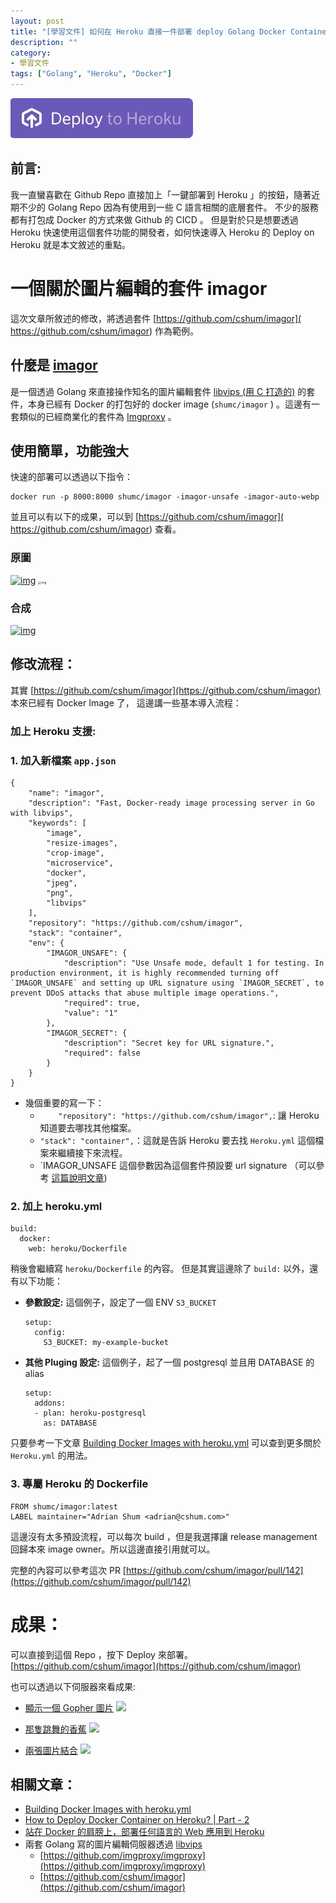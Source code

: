 ```yaml
---
layout: post
title: "[學習文件] 如何在 Heroku 直接一件部署 deploy Golang Docker Container"
description: ""
category: 
- 學習文件
tags: ["Golang", "Heroku", "Docker"]
---
```


![image-20220819112137025](../images/2021/image-20220819112137025.png)

## 前言:

我一直蠻喜歡在 Github Repo 直接加上「一鍵部署到 Heroku 」的按鈕，隨著近期不少的 Golang Repo 因為有使用到一些 C 語言相關的底層套件。 不少的服務都有打包成 Docker 的方式來做 Github 的 CICD 。 但是對於只是想要透過 Heroku 快速使用這個套件功能的開發者，如何快速導入 Heroku 的 Deploy on Heroku 就是本文敘述的重點。

# 一個關於圖片編輯的套件 imagor

這次文章所敘述的修改，將透過套件 [https://github.com/cshum/imagor]( https://github.com/cshum/imagor) 作為範例。

## 什麼是 [imagor](https://github.com/cshum/imagor) 

是一個透過 Golang 來直接操作知名的圖片編輯套件 [libvips (用 C 打造的)](https://www.libvips.org/) 的套件，本身已經有 Docker 的打包好的 docker image (`shumc/imagor` ) 。這邊有一套類似的已經商業化的套件為 [Imgproxy](https://github.com/imgproxy/imgproxy) 。

## 使用簡單，功能強大

快速的部署可以透過以下指令：

```
docker run -p 8000:8000 shumc/imagor -imagor-unsafe -imagor-auto-webp
```

並且可以有以下的成果，可以到  [https://github.com/cshum/imagor]( https://github.com/cshum/imagor)  查看。

### 原圖

[![img](https://raw.githubusercontent.com/cshum/imagor/master/testdata/dancing-banana.gif)](https://raw.githubusercontent.com/cshum/imagor/master/testdata/dancing-banana.gif) [<img src="https://raw.githubusercontent.com/cshum/imagor/master/testdata/gopher-front.png" alt="img" style="zoom:33%;" />](https://raw.githubusercontent.com/cshum/imagor/master/testdata/gopher-front.png)

### 合成

[![img](https://raw.githubusercontent.com/cshum/imagor/master/testdata/demo5.gif)](https://raw.githubusercontent.com/cshum/imagor/master/testdata/demo5.gif)

## 修改流程：

其實 [https://github.com/cshum/imagor](https://github.com/cshum/imagor) 本來已經有 Docker Image 了， 這邊講一些基本導入流程：

### 加上 Heroku 支援:

### 1. 加入新檔案 `app.json` 

```
{
    "name": "imagor",
    "description": "Fast, Docker-ready image processing server in Go with libvips",
    "keywords": [
        "image",
        "resize-images",
        "crop-image",
        "microservice",
        "docker",
        "jpeg",
        "png",
        "libvips"
    ],
    "repository": "https://github.com/cshum/imagor",
    "stack": "container",
    "env": {
        "IMAGOR_UNSAFE": {
            "description": "Use Unsafe mode, default 1 for testing. In production environment, it is highly recommended turning off `IMAGOR_UNSAFE` and setting up URL signature using `IMAGOR_SECRET`, to prevent DDoS attacks that abuse multiple image operations.",
            "required": true,
            "value": "1"
        },
        "IMAGOR_SECRET": {
            "description": "Secret key for URL signature.",
            "required": false
        }
    }
}
```

- 幾個重要的寫一下：
  - `    "repository": "https://github.com/cshum/imagor",`:  讓 Heroku 知道要去哪找其他檔案。
  - `"stack": "container",`：這就是告訴 Heroku 要去找 `Heroku.yml` 這個檔案來繼續接下來流程。
  - `IMAGOR_UNSAFE 這個參數因為這個套件預設要 url signature （可以參考 [這篇說明文章](https://docs.aws.amazon.com/zh_tw/AmazonS3/latest/userguide/PresignedUrlUploadObject.html))

### 2. 加上 heroku.yml 

```
build:
  docker:
    web: heroku/Dockerfile
```

稍後會繼續寫 `heroku/Dockerfile` 的內容。 但是其實這邊除了 `build:` 以外，還有以下功能：

- **參數設定:** 這個例子，設定了一個 ENV `S3_BUCKET` 

  ```
  setup:
    config:
      S3_BUCKET: my-example-bucket
  ```

  

- **其他 Pluging 設定:** 這個例子，起了一個 postgresql 並且用 DATABASE 的 alias 

  ```
  setup:
    addons:
    - plan: heroku-postgresql
      as: DATABASE
  ```

只要參考一下文章 [Building Docker Images with heroku.yml](https://devcenter.heroku.com/articles/build-docker-images-heroku-yml) 可以查到更多關於 `Heroku.yml` 的用法。

### 3. 專屬 Heroku 的 Dockerfile

```
FROM shumc/imagor:latest
LABEL maintainer="Adrian Shum <adrian@cshum.com>"
```

這邊沒有太多預設流程，可以每次 build ，但是我選擇讓 release management 回歸本來 image owner。所以這邊直接引用就可以。

完整的內容可以參考這次 PR  [https://github.com/cshum/imagor/pull/142](https://github.com/cshum/imagor/pull/142)

# 成果：

可以直接到這個 Repo ，按下 Deploy 來部署。 [https://github.com/cshum/imagor](https://github.com/cshum/imagor)

也可以透過以下伺服器來看成果:

- [顯示一個 Gopher 圖片](https://imagor-kkdai.herokuapp.com/unsafe/fit-in/200x200/filters:fill(white)/https://raw.githubusercontent.com/cshum/imagor/master/testdata/gopher.png)
  ![](https://imagor-kkdai.herokuapp.com/unsafe/fit-in/200x200/filters:fill(white)/https://raw.githubusercontent.com/cshum/imagor/master/testdata/gopher.png)

- [那隻跳舞的香蕉](https://imagor-kkdai.herokuapp.com/unsafe/30x40:100x150/filters:fill(cyan)/raw.githubusercontent.com/cshum/imagor/master/testdata/dancing-banana.gif)
  ![](https://imagor-kkdai.herokuapp.com/unsafe/30x40:100x150/filters:fill(cyan)/raw.githubusercontent.com/cshum/imagor/master/testdata/dancing-banana.gif)

- [兩張圖片結合](https://imagor-kkdai.herokuapp.com/unsafe/fit-in/200x150/filters:fill(yellow):watermark(raw.githubusercontent.com/cshum/imagor/master/testdata/gopher-front.png,repeat,bottom,0,40,40)/raw.githubusercontent.com/cshum/imagor/master/testdata/dancing-banana.gif)
  ![](https://imagor-kkdai.herokuapp.com/unsafe/fit-in/200x150/filters:fill(yellow):watermark(raw.githubusercontent.com/cshum/imagor/master/testdata/gopher-front.png,repeat,bottom,0,40,40)/raw.githubusercontent.com/cshum/imagor/master/testdata/dancing-banana.gif)

  

## 相關文章：

- [Building Docker Images with heroku.yml](https://devcenter.heroku.com/articles/build-docker-images-heroku-yml)
- [How to Deploy Docker Container on Heroku? | Part - 2](https://medium.com/featurepreneur/how-to-deploy-docker-container-on-heroku-part-2-eaaaf1027f0b)
- [站在 Docker 的肩膀上，部署任何語言的 Web 應用到 Heroku](https://medium.com/starbugs/deploy-any-web-application-to-heroku-with-docker-b64b9b0eb93)
- 兩套 Golang 寫的圖片編輯伺服器透過 [libvips](https://www.libvips.org/) 
  - [https://github.com/imgproxy/imgproxy](https://github.com/imgproxy/imgproxy)
  - [https://github.com/cshum/imagor](https://github.com/cshum/imagor)
